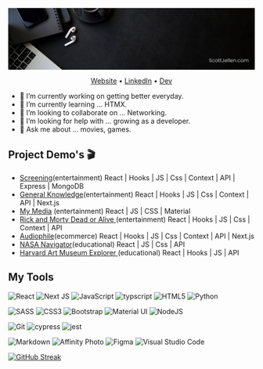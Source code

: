 <img align="center" alt="Toolbox" src="https://github.com/SJellen/SJellen/blob/main/images/lkBannerAlt.png" />  
<!-- <img align="center" alt="Toolbox" src="/images/ScottJellen.png" />   -->

<!-- <h1 align="center">👋 Hello! I'm Scott Jellen</h1>
<h2 align="center">Software Engineer | Frontend Devoloper</h1> -->

<p align="center">
  <a href="https://scottjellen.com/">Website</a> •
  <a href="https://www.linkedin.com/in/scottjellen/">LinkedIn</a> •
  <!-- <a href="https://twitter.com/ScottJellen">Twitter</a> • -->
  <a href="https://dev.to/sjellen">Dev</a>
</p>

- 🔭 I’m currently working on getting better everyday.
- 🌱 I’m currently learning ... HTMX.
- 👯 I’m looking to collaborate on ... Networking.
- 🤔 I’m looking for help with ... growing as a developer.
- 💬 Ask me about ... movies, games.


## Project Demo's 🎬

- <a href="https://affectionate-tesla-9555b9.netlify.app/"> Screening</a>(entertainment) React | Hooks | JS | Css | Context | API | Express | MongoDB
- <a href="https://generalknowledge.vercel.app/">General Knowledge</a>(entertainment) React | Hooks | JS | Css | Context | API | Next.js
- <a href="https://my-media.vercel.app/">My Media</a> (entertainment) React | JS | CSS | Material
- <a href="https://rm-doa.vercel.app/"> Rick and Morty Dead or Alive </a>(entertainment) React | Hooks | JS | Css | Context | API
- <a href="https://audiophile-ecommerce-tau.vercel.app/">Audiophile</a>(ecommerce) React | Hooks | JS | Css | Context | API | Next.js
- <a href="https://nasa-pic-board.vercel.app/">NASA Navigator</a>(educational) React | JS | Css | API
- <a href="https://harvard-gallery.vercel.app/">Harvard Art Museum Explorer </a>(educational) React | Hooks | JS | API

## My Tools


<p align="left">
  <!-- <img align="center" alt="Toolbox" src="https://github.com/SJellen/SJellen/blob/master/images/toolbox2.jpg" />   -->
  <p>
    <img alt="React" src="https://img.shields.io/badge/react-%2320232a.svg?&style=for-the-badge&logo=react&logoColor=%2361DAFB"/>
    <img alt="Next JS" src="https://img.shields.io/badge/nextjs-%23000000.svg?&style=for-the-badge&logo=next.js&logoColor=white"/>
    <img alt="JavaScript" src="https://img.shields.io/badge/javascript-%23323330.svg?&style=for-the-badge&logo=javascript&logoColor=%23F7DF1E"/>
    <img alt="typscript" src="https://img.shields.io/badge/typescript-%23007ACC.svg?style=for-the-badge&logo=typescript&logoColor=white" />
    <img alt="HTML5" src="https://img.shields.io/badge/html5-%23E34F26.svg?&style=for-the-badge&logo=html5&logoColor=white"/>
    <img alt="Python" src="https://img.shields.io/badge/python-%2314354C.svg?&style=for-the-badge&logo=python&logoColor=white"/>
  </p>
  <p>
    <img alt="SASS" src="https://img.shields.io/badge/SASS-hotpink.svg?&style=for-the-badge&logo=SASS&logoColor=white"/>
    <img alt="CSS3" src="https://img.shields.io/badge/css3-%231572B6.svg?&style=for-the-badge&logo=css3&logoColor=white"/>
    <img alt="Bootstrap" src="https://img.shields.io/badge/bootstrap-%23563D7C.svg?&style=for-the-badge&logo=bootstrap&logoColor=white"/>
    <img alt="Material UI" src="https://img.shields.io/badge/materialui-%230081CB.svg?&style=for-the-badge&logo=material-ui&logoColor=white"/>
        <img alt="NodeJS" src="https://img.shields.io/badge/node.js-%2343853D.svg?&style=for-the-badge&logo=node.js&logoColor=white"/>
  </p>
  <p>
    <!-- <img alt="Express.js" src="https://img.shields.io/badge/express.js-%23404d59.svg?&style=for-the-badge"/>
    <img alt="MongoDB" src ="https://img.shields.io/badge/MongoDB-%234ea94b.svg?&style=for-the-badge&logo=mongodb&logoColor=white"/> -->
    <img alt="Git" src="https://img.shields.io/badge/git-%23F05033.svg?&style=for-the-badge&logo=git&logoColor=white"/>
    <img alt="cypress" src="https://img.shields.io/badge/-cypress-%23E5E5E5?style=for-the-badge&logo=cypress&logoColor=058a5e" /> 
    <img alt="jest" src="https://img.shields.io/badge/-jest-%23C21325?style=for-the-badge&logo=jest&logoColor=white" /> 
  </p>
  <p>
    <img alt="Markdown" src="https://img.shields.io/badge/markdown-%23000000.svg?&style=for-the-badge&logo=markdown&logoColor=white"/>
    <img alt="Affinity Photo" src="https://img.shields.io/badge/affinityphoto-%237E4DD2.svg?&style=for-the-badge&logo=affinity-photo&logoColor=white"/>
    <img alt="Figma" src="https://img.shields.io/badge/figma-%23F24E1E.svg?&style=for-the-badge&logo=figma&logoColor=white"/>
    <img alt="Visual Studio Code" src="https://img.shields.io/badge/VisualStudioCode-0078d7.svg?&style=for-the-badge&logo=visual-studio-code&logoColor=white"/>
  </p>
  
</p> 

  <!-- ![SJellen's github stats](https://github-readme-stats.vercel.app/api?username=SJellen&count_private=true&theme=tokyonight)  -->

  [![GitHub Streak](https://github-readme-streak-stats.herokuapp.com?user=SJellen&theme=blueberry&background=1A1C27)](https://git.io/streak-stats)

  <!-- [![Top Langs](https://github-readme-stats.vercel.app/api/top-langs/?username=sjellen&layout=compact&theme=tokyonight)](https://github.com/sjellen/github-readme-stats) -->




<!-- ![Profile views](https://gpvc.arturio.dev/SJellen)   -->

<!--
**SJellen/SJellen** is a ✨ _special_ ✨ repository because its `README.md` (this file) appears on your GitHub profile.

Here are some ideas to get you started:

- 🔭 I’m currently working on ...
- 🌱 I’m currently learning ...
- 👯 I’m looking to collaborate on ...
- 🤔 I’m looking for help with ...
- 💬 Ask me about ...
- 📫 How to reach me: ...
- 😄 Pronouns: ...
- ⚡ Fun fact: ...




-->
